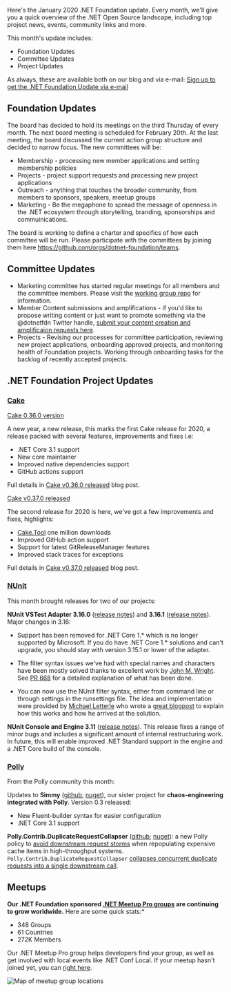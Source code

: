 Here's the January 2020 .NET Foundation update. Every month, we'll give you a quick overview of the .NET Open Source landscape, including top project news, events, community links and more.

This month's update includes:

* Foundation Updates
* Committee Updates
* Project Updates

As always, these are available both on our blog and via e-mail: [Sign up to get the .NET Foundation Update via e-mail](http://eepurl.com/dhL_qb)

## Foundation Updates

The board has decided to hold its meetings on the third Thursday of every month. The next board meeting is scheduled for February 20th. At the last meeting, the board discussed the current action group structure and decided to narrow focus. The new committees will be:

* Membership - processing new member applications and setting membership policies
* Projects - project support requests and processing new project applications
* Outreach - anything that touches the broader community, from members to sponsors, speakers, meetup groups
* Marketing - Be the megaphone to spread the message of openness in the .NET ecosystem through storytelling, branding, sponsorships and commuinications. 

The board is working to define a charter and specifics of how each committee will be run. Please participate with the committees by joining them here https://github.com/orgs/dotnet-foundation/teams.

## Committee Updates
* Marketing committee has started regular meetings for all members and the committee members. Please visit the [working group repo](https://github.com/dotnet-foundation/wg-marketing) for information. 
* Member Content submissions and amplifications - if you'd like to propose writing content or just want to promote something via the @dotnetfdn Twitter handle, [submit your content creation and amplificaion requests here](https://github.com/dotnet-foundation/content).
* Projects - Revising our processes for committee participation, reviewing new project applications, onboarding approved projects, and monitoring health of Foundation projects. Working through onboarding tasks for the backlog of recently accepted projects. 

## .NET Foundation Project Updates

### [Cake](https://github.com/cake-build/cake)

[Cake 0.36.0 version](https://cakebuild.net/blog/2020/01/cake-v0.36.0-released)

A new year, a new release, this marks the first Cake release for 2020, a release packed with several features, improvements and fixes i.e:

* .NET Core 3.1 support
* New core maintainer
* Improved native dependencies support
* GitHub actions support

Full details in [Cake v0.36.0 released](https://cakebuild.net/blog/2020/01/cake-v0.36.0-released) blog post.

[Cake v0.37.0 released](https://cakebuild.net/blog/2020/02/cake-v0.37.0-released)

The second release for 2020 is here, we've got a few improvements and fixes, highlights:

* [Cake.Tool](https://www.nuget.org/packages/Cake.Tool/) one million downloads
* Improved GitHub action support
* Support for latest GitReleaseManager features
* Improved stack traces for exceptions

Full details in [Cake v0.37.0 released](https://cakebuild.net/blog/2020/02/cake-v0.37.0-released) blog post.

### [NUnit](https://nunit.org/)

This month brought releases for two of our projects:

**NUnit VSTest Adapter 3.16.0** ([release notes](https://github.com/nunit/docs/wiki/Adapter-Release-Notes#nunit3-test-adapter-for-visual-studio---version-3160---january-3-2020)) and **3.16.1** ([release notes](https://github.com/nunit/docs/wiki/Adapter-Release-Notes#nunit3-test-adapter-for-visual-studio---version-3161---january-16-2020)). Major changes in 3.16:

- Support has been removed for .NET Core 1.* which is no longer supported by Microsoft. If you do have .NET Core 1.* solutions and can't upgrade, you should stay with version 3.15.1 or lower of the adapter.

- The filter syntax issues we've had with special names and characters have been mostly solved thanks to excellent work by [John M. Wright](https://github.com/johnmwright). See [PR 668](https://github.com/nunit/nunit3-vs-adapter/pull/668) for a detailed explanation of what has been done.

- You can now use the NUnit filter syntax, either from command line or through settings in the runsettings file. The idea and implementation were provided by [Michael Letterle](https://github.com/mletterle) who wrote a [great blogpost](http://blog.prokrams.com/2019/12/16/nunit3-filter-dotnet/) to explain how this works and how he arrived at the solution.

**NUnit Console and Engine 3.11** ([release notes](https://github.com/nunit/docs/wiki/Console-Release-Notes#nunit-console-311---january-26-2020)). This release fixes a range of minor bugs and includes a significant amount of internal restructuring work. In future, this will enable improved .NET Standard support in the engine and a .NET Core build of the console.

### [Polly](https://github.com/App-vNext/Polly)

From the Polly community this month: 

Updates to **Simmy** ([github](https://github.com/Polly-Contrib/Simmy); [nuget](https://www.nuget.org/packages/Polly.Contrib.Simmy)), our sister project for **chaos-engineering integrated with Polly**.  Version 0.3 released:

- New Fluent-builder syntax for easier configuration
- .NET Core 3.1 support

**Polly.Contrib.DuplicateRequestCollapser** ([github](https://github.com/Polly-Contrib/Polly.Contrib.DuplicateRequestCollapser); [nuget](https://www.nuget.org/packages/Polly.Contrib.DuplicateRequestCollapser/)): a new Polly policy to [avoid downstream request storms](https://github.com/App-vNext/Polly/wiki/Avoiding-cache-repopulation-request-storms) when repopulating expensive cache items in high-throughput systems.  `Polly.Contrib.DuplicateRequestCollapser` [collapses concurrent duplicate requests into a single downstream call](https://github.com/Polly-Contrib/Polly.Contrib.DuplicateRequestCollapser/blob/master/README.md).  


## Meetups

**Our .NET Foundation sponsored [.NET Meetup Pro groups](https://www.meetup.com/pro/dotnet) are continuing to grow worldwide.** Here are some quick stats:*
* 348 Groups
* 61 Countries
*	272K Members

Our .NET Meetup Pro group helps developers find your group, as well as get involved with local events like .NET Conf Local. If your meetup hasn't joined yet, you can [right here](https://aka.ms/add-dotnet-meetup).

![Map of meetup group locations](https://user-images.githubusercontent.com/1427284/74241694-64015800-4c91-11ea-9431-736bc05717a0.png)
